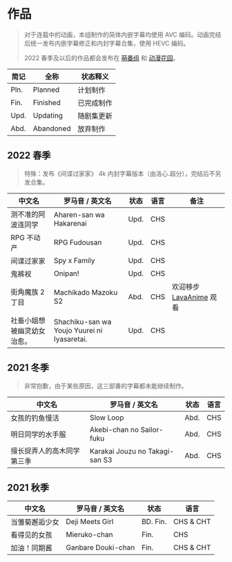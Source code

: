 # 作品

> 对于连载中的动画，本组制作的简体内嵌字幕均使用 AVC 编码。动画完结后统一发布内嵌字幕修正和内封字幕合集，使用 HEVC 编码。
>
> 2022 春季及以后的作品都会发布在 [萌番组](https://bangumi.moe/tag/61be18a62525b00007a3d27b) 和 [动漫花园](https://share.dmhy.org/)。

| 简记 | 全称 | 状态释义 |
| ---- | ---- | -------- |
| Pln. | Planned | 计划制作 |
| Fin. | Finished | 已完成制作 |
| Upd. | Updating | 随剧集更新 |
| Abd. | Abandoned | 放弃制作 |

## 2022 春季

> 特殊：发布《间谍过家家》 4k 内封字幕版本（由洛心.超分），完结后不另发合集。

| 中文名 | 罗马音 / 英文名 | 状态 | 语言 | 备注
| ------ | --------------- | ---- | ---- | ---- |
| 测不准的阿波连同学 | Aharen-san wa Hakarenai | Upd. | CHS |  |
| RPG 不动产 | RPG Fudousan | Upd. | CHS |  |
| 间谍过家家 | Spy x Family | Upd. | CHS |  |
| 鬼裤衩 | Onipan! | Upd. | CHS |  |
| 街角魔族 2丁目 | Machikado Mazoku S2 | Abd. | CHS | 欢迎移步 [LavaAnime](https://lavaanime.top/#/) 观看 |
| 社畜小姐想被幽灵幼女治愈。 | Shachiku-san wa Youjo Yuurei ni Iyasaretai. | Upd. | CHS |  |

## 2021 冬季

> 非常抱歉，由于某些原因，这三部番的字幕都未能继续制作。

| 中文名 | 罗马音 / 英文名 | 状态 | 语言 |
| ------ | --------------- | ---- | ---- |
| 女孩的钓鱼慢活 | Slow Loop | Abd. | CHS |
| 明日同学的水手服 | Akebi-chan no Sailor-fuku | Abd. | CHS |
| 擅长捉弄人的高木同学 第三季 | Karakai Jouzu no Takagi-san S3 | Abd. | CHS |

## 2021 秋季

| 中文名 | 罗马音 / 英文名 | 状态 | 语言 |
| ------ | --------------- | ---- | ---- |
| 当雏菊邂逅少女 | Deji Meets Girl | BD. Fin. | CHS & CHT |
| 看得见的女孩 | Mieruko-chan | Fin. | CHS |
| 加油！同期酱 | Ganbare Douki-chan | Fin. | CHS & CHT |
